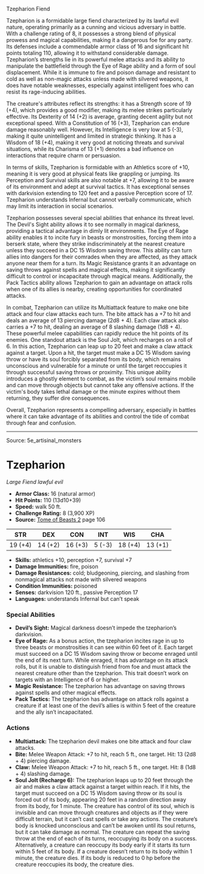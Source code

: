<MonsterName/>Tzepharion</MonsterName>
<CreatureType/>Fiend</CreatureType>

<summary>Tzepharion is a formidable large fiend characterized by its lawful evil nature, operating primarily as a cunning and vicious adversary in battle. With a challenge rating of 8, it possesses a strong blend of physical prowess and magical capabilities, making it a dangerous foe for any party. Its defenses include a commendable armor class of 16 and significant hit points totaling 110, allowing it to withstand considerable damage. Tzepharion’s strengths lie in its powerful melee attacks and its ability to manipulate the battlefield through the Eye of Rage ability and a form of soul displacement. While it is immune to fire and poison damage and resistant to cold as well as non-magic attacks unless made with silvered weapons, it does have notable weaknesses, especially against intelligent foes who can resist its rage-inducing abilities.</summary>

<detail>

The creature's attributes reflect its strengths: it has a Strength score of 19 (+4), which provides a good modifier, making its melee strikes particularly effective. Its Dexterity of 14 (+2) is average, granting decent agility but not exceptional speed. With a Constitution of 16 (+3), Tzepharion can endure damage reasonably well. However, its Intelligence is very low at 5 (-3), making it quite unintelligent and limited in strategic thinking. It has a Wisdom of 18 (+4), making it very good at noticing threats and survival situations, while its Charisma of 13 (+1) denotes a bad influence on interactions that require charm or persuasion.

In terms of skills, Tzepharion is formidable with an Athletics score of +10, meaning it is very good at physical feats like grappling or jumping. Its Perception and Survival skills are also notable at +7, allowing it to be aware of its environment and adept at survival tactics. It has exceptional senses with darkvision extending to 120 feet and a passive Perception score of 17. Tzepharion understands Infernal but cannot verbally communicate, which may limit its interaction in social scenarios.

Tzepharion possesses several special abilities that enhance its threat level. The Devil's Sight ability allows it to see normally in magical darkness, providing a tactical advantage in dimly lit environments. The Eye of Rage ability enables it to incite fury in beasts or monstrosities, forcing them into a berserk state, where they strike indiscriminately at the nearest creature unless they succeed in a DC 15 Wisdom saving throw. This ability can turn allies into dangers for their comrades when they are affected, as they attack anyone near them for a turn. Its Magic Resistance grants it an advantage on saving throws against spells and magical effects, making it significantly difficult to control or incapacitate through magical means. Additionally, the Pack Tactics ability allows Tzepharion to gain an advantage on attack rolls when one of its allies is nearby, creating opportunities for coordinated attacks.

In combat, Tzepharion can utilize its Multiattack feature to make one bite attack and four claw attacks each turn. The bite attack has a +7 to hit and deals an average of 13 piercing damage (2d8 + 4). Each claw attack also carries a +7 to hit, dealing an average of 8 slashing damage (1d8 + 4). These powerful melee capabilities can rapidly reduce the hit points of its enemies. One standout attack is the Soul Jolt, which recharges on a roll of 6. In this action, Tzepharion can leap up to 20 feet and make a claw attack against a target. Upon a hit, the target must make a DC 15 Wisdom saving throw or have its soul forcibly separated from its body, which remains unconscious and vulnerable for a minute or until the target reoccupies it through successful saving throws or proximity. This unique ability introduces a ghostly element to combat, as the victim’s soul remains mobile and can move through objects but cannot take any offensive actions. If the victim's body takes lethal damage or the minute expires without them returning, they suffer dire consequences. 

Overall, Tzepharion represents a compelling adversary, especially in battles where it can take advantage of its abilities and control the tide of combat through fear and confusion.</detail>



---

Source: 5e_artisinal_monsters

# Tzepharion

*Large* *Fiend* *lawful evil*

- **Armor Class:** 16 (natural armor)
- **Hit Points:** 110 (13d10+39)
- **Speed:** walk 50 ft.
- **Challenge Rating:** 8 (3,900 XP)
- **Source:** [Tome of Beasts 2](https://koboldpress.com/kpstore/product/tome-of-beasts-2-for-5th-edition) page 106

| STR | DEX | CON | INT | WIS | CHA |
| --- | --- | --- | --- | --- | --- |
| 19 (+4) | 14 (+2) | 16 (+3) | 5 (-3) | 18 (+4) | 13 (+1) |

- **Skills:** athletics +10, perception +7, survival +7
- **Damage Immunities:** fire, poison
- **Damage Resistances:** cold; bludgeoning, piercing, and slashing from nonmagical attacks not made with silvered weapons
- **Condition Immunities:** poisoned
- **Senses:** darkvision 120 ft., passive Perception 17
- **Languages:** understands Infernal but can’t speak

### Special Abilities

- **Devil’s Sight:** Magical darkness doesn’t impede the tzepharion’s darkvision.
- **Eye of Rage:** As a bonus action, the tzepharion incites rage in up to three beasts or monstrosities it can see within 60 feet of it. Each target must succeed on a DC 15 Wisdom saving throw or become enraged until the end of its next turn. While enraged, it has advantage on its attack rolls, but it is unable to distinguish friend from foe and must attack the nearest creature other than the tzepharion. This trait doesn’t work on targets with an Intelligence of 6 or higher.
- **Magic Resistance:** The tzepharion has advantage on saving throws against spells and other magical effects.
- **Pack Tactics:** The tzepharion has advantage on attack rolls against a creature if at least one of the devil’s allies is within 5 feet of the creature and the ally isn’t incapacitated.

### Actions

- **Multiattack:** The tzepharion devil makes one bite attack and four claw attacks.
- **Bite:** Melee Weapon Attack: +7 to hit, reach 5 ft., one target. Hit: 13 (2d8 + 4) piercing damage.
- **Claw:** Melee Weapon Attack: +7 to hit, reach 5 ft., one target. Hit: 8 (1d8 + 4) slashing damage.
- **Soul Jolt (Recharge 6):** The tzepharion leaps up to 20 feet through the air and makes a claw attack against a target within reach. If it hits, the target must succeed on a DC 15 Wisdom saving throw or its soul is forced out of its body, appearing 20 feet in a random direction away from its body, for 1 minute. The creature has control of its soul, which is invisible and can move through creatures and objects as if they were difficult terrain, but it can’t cast spells or take any actions. The creature’s body is knocked unconscious and can’t be awoken until its soul returns, but it can take damage as normal. The creature can repeat the saving throw at the end of each of its turns, reoccupying its body on a success. Alternatively, a creature can reoccupy its body early if it starts its turn within 5 feet of its body. If a creature doesn’t return to its body within 1 minute, the creature dies. If its body is reduced to 0 hp before the creature reoccupies its body, the creature dies.




